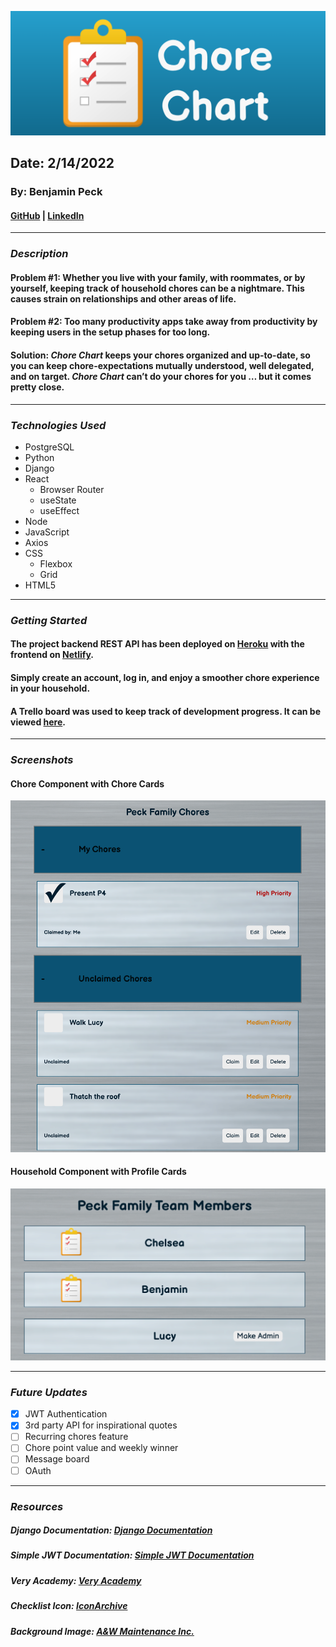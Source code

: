 ![Chore Chart](screenshots/header.png)
## Date: 2/14/2022
### By: Benjamin Peck
#### [GitHub](https://github.com/benjaminobambino) | [LinkedIn](https://www.linkedin.com/in/benjaminlpeck/)
***
### ***Description***
#### **Problem #1:** Whether you live with your family, with roommates, or by yourself, keeping track of household chores can be a nightmare. This causes strain on relationships and other areas of life.
#### **Problem #2:** Too many productivity apps take away from productivity by keeping users in the setup phases for too long.
#### **Solution:** ***Chore Chart*** keeps your chores organized and up-to-date, so you can keep chore-expectations mutually understood, well delegated, and on target. ***Chore Chart*** can&rsquo;t do your chores for you &hellip; but it comes pretty close.
***
### ***Technologies Used***
* PostgreSQL
* Python
* Django
* React
  * Browser Router
  * useState
  * useEffect
* Node
* JavaScript
* Axios
* CSS
  * Flexbox
  * Grid
* HTML5
***
### ***Getting Started***
#### The project backend REST API has been deployed on [Heroku](https://www.heroku.com/) with the frontend on [Netlify](https://chorechart.netlify.app/).
#### Simply create an account, log in, and enjoy a smoother chore experience in your household.
#### A Trello board was used to keep track of development progress. It can be viewed [here](https://trello.com/b/SIpmHD30/chore-chart).
***
### ***Screenshots***
#### Chore Component with Chore Cards
![Chore Component with Chore Cards](screenshots/chores.png)
#### Household Component with Profile Cards
![Household Component with Profile Cards](screenshots/household.png)
***
### ***Future Updates***
- [x] JWT Authentication
- [x] 3rd party API for inspirational quotes
- [ ] Recurring chores feature
- [ ] Chore point value and weekly winner
- [ ] Message board
- [ ] OAuth
***
### ***Resources***

##### Django Documentation: [Django Documentation](https://docs.djangoproject.com/en/4.0/topics/auth/customizing/)

##### Simple JWT Documentation: [Simple JWT Documentation](https://django-rest-framework-simplejwt.readthedocs.io/en/latest/)

##### Very Academy: [Very Academy](https://github.com/veryacademy/YT-Django-DRF-Simple-Blog-Series-JWT-Part-3)

##### Checklist Icon: [IconArchive](https://iconarchive.com/)

##### Background Image: [A&W Maintenance Inc.](https://awmaint.com/a_w_logo/)